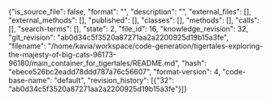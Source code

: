 {"is_source_file": false, "format": "", "description": "", "external_files": [], "external_methods": [], "published": [], "classes": [], "methods": [], "calls": [], "search-terms": [], "state": 2, "file_id": 16, "knowledge_revision": 32, "git_revision": "ab0d34c5f3520a87271aa2a2200925d19b15a3fe", "filename": "/home/kavia/workspace/code-generation/tigertales-exploring-the-majesty-of-big-cats-96173-96180/main_container_for_tigertales/README.md", "hash": "ebece526bc2eadd78ddd787a76c56607", "format-version": 4, "code-base-name": "default", "revision_history": [{"32": "ab0d34c5f3520a87271aa2a2200925d19b15a3fe"}]}